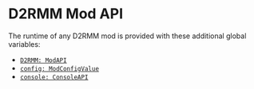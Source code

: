 # D2RMM Mod API

The runtime of any D2RMM mod is provided with these additional global variables:

- [`D2RMM: ModAPI`](types/ModAPI.ModAPI.html)
- [`config: ModConfigValue`](types/ModConfigValue.ModConfigValue.html)
- [`console: ConsoleAPI`](types/ConsoleAPI.ConsoleAPI.html)
